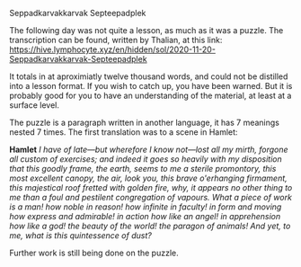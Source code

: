 Seppadkarvakkarvak Septeepadplek

The following day was not quite a lesson, as much as it was a puzzle. The transcription can be found, written by Thalian, at this link: https://hive.lymphocyte.xyz/en/hidden/sol/2020-11-20-Seppadkarvakkarvak-Septeepadplek

It totals in at aproximiatly twelve thousand words, and could not be distilled into a lesson format. If you wish to catch up, you have been warned. But it is probably good for you to have an understanding of the material, at least at a surface level.

The puzzle is a paragraph written in another language, it has 7 meanings nested 7 times. The first translation was to a scene in Hamlet:

**Hamlet**
_I have of late—but wherefore I know not—lost all my mirth, forgone all custom of exercises; and indeed it goes so heavily with my disposition that this goodly frame, the earth, seems to me a sterile promontory, this most excellent canopy, the air, look you, this brave o'erhanging firmament, this majestical roof fretted with golden fire, why, it appears no other thing to me than a foul and pestilent congregation of vapours. What a piece of work is a man! how noble in reason! how infinite in faculty! in form and moving how express and admirable! in action how like an angel! in apprehension how like a god! the beauty of the world! the paragon of animals! And yet, to me, what is this quintessence of dust?_

Further work is still being done on the puzzle.